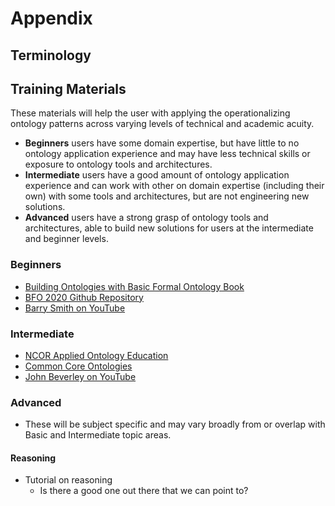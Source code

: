 # Appendix

## Terminology



## Training Materials

These materials will help the user with applying the operationalizing ontology patterns across varying levels of technical and academic acuity.

* __Beginners__ users have some domain expertise, but have little to no ontology application experience and may have less technical skills or exposure to ontology tools and architectures.
* __Intermediate__ users have a good amount of ontology application experience and can work with other on domain expertise (including their own) with some tools and architectures, but are not engineering new solutions.
* __Advanced__ users have a strong grasp of ontology tools and architectures, able to build new solutions for users at the intermediate and beginner levels.

### Beginners

* [Building Ontologies with Basic Formal Ontology Book](https://ontology.buffalo.edu/BOBFO/)
* [BFO 2020 Github Repository](https://github.com/BFO-ontology/BFO-2020)
* [Barry Smith on YouTube](https://www.youtube.com/@BarrySmithOntology)

### Intermediate

* [NCOR Applied Ontology Education](https://github.com/Applied-Ontology-Education)
* [Common Core Ontologies](https://github.com/CommonCoreOntology/CommonCoreOntologies)
* [John Beverley on YouTube](https://www.youtube.com/@johnbeve)

### Advanced

* These will be subject specific and may vary broadly from or overlap with Basic and Intermediate topic areas.

#### Reasoning

* Tutorial on reasoning
  * Is there a good one out there that we can point to? 
